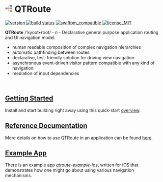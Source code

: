 # ![kyoot-root](docs/icon.png) QTRoute

[![version](https://img.shields.io/badge/version-1.0.1-informational.svg?style=flat) ](https://github.com/quickthyme/qtroute/releases)
[![build status](https://travis-ci.org/quickthyme/qtroute.svg?branch=master)](https://travis-ci.org/quickthyme/qtroute)
[![swiftpm_compatible](https://img.shields.io/badge/swift_pm-compatible-brightgreen.svg?style=flat) ](https://swift.org/package-manager/)
[![license_MIT](https://img.shields.io/badge/license-MIT-black.svg)](LICENSE)

**QTRoute** /'kyoot•root/ - *n* - Declarative general purpose application routing and UI navigation model.

  - human readable composition of complex navigation hierarchies
  - automatic pathfinding between routes
  - declarative, test-friendly solution for driving view navigation
  - asynchronous event-driven visitor pattern compatible with any kind of navigation
  - mediation of input dependencies

<br />

## [Getting Started](docs/getting-started.md)

Install and start building right away using this quick-start [overview](docs/getting-started.md).


## [Reference Documentation](docs/reference.md)

More details on how to use QTRoute in an application can be found [here](docs/reference).


## [Example App](https://github.com/quickthyme/qtroute-example-ios)

There is an example app *[qtroute-example-ios](https://github.com/quickthyme/qtroute-example-ios)*,
written for iOS that demonstrates how one might go about using various navigation mechanisms.

